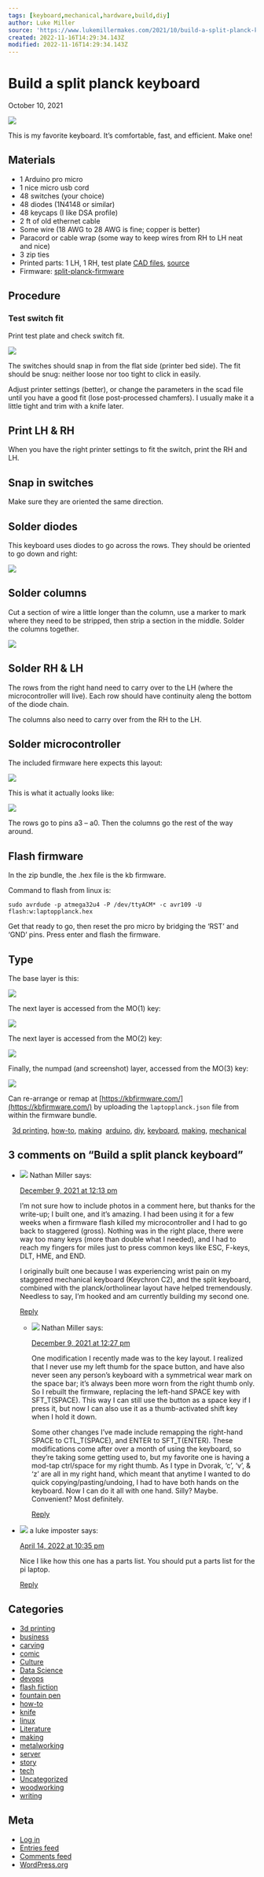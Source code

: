 ```yaml
---
tags: [keyboard,mechanical,hardware,build,diy]
author: Luke Miller
source: 'https://www.lukemillermakes.com/2021/10/build-a-split-planck-keyboard/'
created: 2022-11-16T14:29:34.143Z
modified: 2022-11-16T14:29:34.143Z
---
```

# Build a split planck keyboard

October 10, 2021 

[![](https://www.lukemillermakes.com/wp-content/uploads/2021/10/th_IMG_20211003_165002.jpg)](https://www.lukemillermakes.com/wp-content/uploads/2021/10/th_IMG_20211003_165002.jpg)

This is my favorite keyboard. It’s comfortable, fast, and efficient. Make one!

Materials
---------

*   1 Arduino pro micro
*   1 nice micro usb cord
*   48 switches (your choice)
*   48 diodes (1N4148 or similar)
*   48 keycaps (I like DSA profile)
*   2 ft of old ethernet cable
*   Some wire (18 AWG to 28 AWG is fine; copper is better)
*   Paracord or cable wrap (some way to keep wires from RH to LH neat and nice)
*   3 zip ties
*   Printed parts: 1 LH, 1 RH, test plate [CAD files](https://www.lukemillermakes.com/wp-content/uploads/2021/10/split-planck-fillet.zip), [source](https://www.lukemillermakes.com/wp-content/uploads/2021/10/kb-case.scad)
*   Firmware: [split-planck-firmware](https://www.lukemillermakes.com/wp-content/uploads/2021/10/split-planck-firmware.zip)

Procedure
---------

### Test switch fit

Print test plate and check switch fit.

[![](https://www.lukemillermakes.com/wp-content/uploads/2021/10/ae7e62f81d00e71dd4b7efe480e051b3.png)](https://www.lukemillermakes.com/wp-content/uploads/2021/10/ae7e62f81d00e71dd4b7efe480e051b3.png)

The switches should snap in from the flat side (printer bed side). The fit should be snug: neither loose nor too tight to click in easily.

Adjust printer settings (better), or change the parameters in the scad file until you have a good fit (lose post-processed chamfers). I usually make it a little tight and trim with a knife later.

Print LH & RH
-------------

When you have the right printer settings to fit the switch, print the RH and LH.

Snap in switches
----------------

Make sure they are oriented the same direction.

Solder diodes
-------------

This keyboard uses diodes to go across the rows. They should be oriented to go down and right:

[![](https://www.lukemillermakes.com/wp-content/uploads/2021/10/kb_rows.jpg)](https://www.lukemillermakes.com/wp-content/uploads/2021/10/kb_rows.jpg)

Solder columns
--------------

Cut a section of wire a little longer than the column, use a marker to mark where they need to be stripped, then strip a section in the middle. Solder the columns together.

[![](https://www.lukemillermakes.com/wp-content/uploads/2021/10/kb_column.jpg)](https://www.lukemillermakes.com/wp-content/uploads/2021/10/kb_column.jpg)

Solder RH & LH
--------------

The rows from the right hand need to carry over to the LH (where the microcontroller will live). Each row should have continuity aleng the bottom of the diode chain.

The columns also need to carry over from the RH to the LH.

Solder microcontroller
----------------------

The included firmware here expects this layout:

[![](https://www.lukemillermakes.com/wp-content/uploads/2021/10/laptop-kb-planck-pinout.png)](https://www.lukemillermakes.com/wp-content/uploads/2021/10/laptop-kb-planck-pinout.png)

This is what it actually looks like:

[![](https://www.lukemillermakes.com/wp-content/uploads/2021/10/r_IMG_20211010_132125.jpg)](https://www.lukemillermakes.com/wp-content/uploads/2021/10/r_IMG_20211010_132125.jpg)

The rows go to pins a3 – a0. Then the columns go the rest of the way around.

Flash firmware
--------------

In the zip bundle, the .hex file is the kb firmware.

Command to flash from linux is:

    sudo avrdude -p atmega32u4 -P /dev/ttyACM* -c avr109 -U flash:w:laptopplanck.hex

Get that ready to go, then reset the pro micro by bridging the ‘RST’ and ‘GND’ pins. Press enter and flash the firmware.

Type
----

The base layer is this:

[![](https://www.lukemillermakes.com/wp-content/uploads/2021/10/planck-base0.png)](https://www.lukemillermakes.com/wp-content/uploads/2021/10/planck-base0.png)

The next layer is accessed from the MO(1) key:

[![](https://www.lukemillermakes.com/wp-content/uploads/2021/10/planck-layer1.png)](https://www.lukemillermakes.com/wp-content/uploads/2021/10/planck-layer1.png)

The next layer is accessed from the MO(2) key:

[![](https://www.lukemillermakes.com/wp-content/uploads/2021/10/planck-layer-2.png)](https://www.lukemillermakes.com/wp-content/uploads/2021/10/planck-layer-2.png)

Finally, the numpad (and screenshot) layer, accessed from the MO(3) key:

[![](https://www.lukemillermakes.com/wp-content/uploads/2021/10/planck-layer3.png)](https://www.lukemillermakes.com/wp-content/uploads/2021/10/planck-layer3.png)

Can re-arrange or remap at [https://kbfirmware.com/](https://kbfirmware.com/) by uploading the `laptopplanck.json` file from within the firmware bundle.

  [3d printing](https://www.lukemillermakes.com/category/3d-printing/), [how-to](https://www.lukemillermakes.com/category/how-to/), [making](https://www.lukemillermakes.com/category/making/)  [arduino](https://www.lukemillermakes.com/tag/arduino/), [diy](https://www.lukemillermakes.com/tag/diy/), [keyboard](https://www.lukemillermakes.com/tag/keyboard/), [making](https://www.lukemillermakes.com/tag/making/), [mechanical](https://www.lukemillermakes.com/tag/mechanical/)

3 comments on “Build a split planck keyboard”
---------------------------------------------

*   ![](https://secure.gravatar.com/avatar/9142856922f07521d7d249a02b62cecb?s=60&d=identicon&r=g) Nathan Miller says:
    
    [December 9, 2021 at 12:13 pm](https://www.lukemillermakes.com/2021/10/build-a-split-planck-keyboard/#comment-96)
    
    I’m not sure how to include photos in a comment here, but thanks for the write-up; I built one, and it’s amazing. I had been using it for a few weeks when a firmware flash killed my microcontroller and I had to go back to staggered (gross). Nothing was in the right place, there were way too many keys (more than double what I needed), and I had to reach my fingers for miles just to press common keys like ESC, F-keys, DLT, HME, and END.
    
    I originally built one because I was experiencing wrist pain on my staggered mechanical keyboard (Keychron C2), and the split keyboard, combined with the planck/ortholinear layout have helped tremendously. Needless to say, I’m hooked and am currently building my second one.
    
    [Reply](https://www.lukemillermakes.com/2021/10/build-a-split-planck-keyboard/?replytocom=96#respond)
    
    *   ![](https://secure.gravatar.com/avatar/9142856922f07521d7d249a02b62cecb?s=60&d=identicon&r=g) Nathan Miller says:
        
        [December 9, 2021 at 12:27 pm](https://www.lukemillermakes.com/2021/10/build-a-split-planck-keyboard/#comment-97)
        
        One modification I recently made was to the key layout. I realized that I never use my left thumb for the space button, and have also never seen any person’s keyboard with a symmetrical wear mark on the space bar; it’s always been more worn from the right thumb only. So I rebuilt the firmware, replacing the left-hand SPACE key with SFT\_T(SPACE). This way I can still use the button as a space key if I press it, but now I can also use it as a thumb-activated shift key when I hold it down.
        
        Some other changes I’ve made include remapping the right-hand SPACE to CTL\_T(SPACE), and ENTER to SFT\_T(ENTER). These modifications come after over a month of using the keyboard, so they’re taking some getting used to, but my favorite one is having a mod-tap ctrl/space for my right thumb. As I type in Dvorak, ‘c’, ‘v’, & ‘z’ are all in my right hand, which meant that anytime I wanted to do quick copying/pasting/undoing, I had to have both hands on the keyboard. Now I can do it all with one hand. Silly? Maybe. Convenient? Most definitely.
        
        [Reply](https://www.lukemillermakes.com/2021/10/build-a-split-planck-keyboard/?replytocom=97#respond)
        
*   ![](https://secure.gravatar.com/avatar/?s=60&d=identicon&r=g) a luke imposter says:
    
    [April 14, 2022 at 10:35 pm](https://www.lukemillermakes.com/2021/10/build-a-split-planck-keyboard/#comment-102)
    
    Nice I like how this one has a parts list. You should put a parts list for the pi laptop.
    
    [Reply](https://www.lukemillermakes.com/2021/10/build-a-split-planck-keyboard/?replytocom=102#respond)
    


Categories
----------

*   [3d printing](https://www.lukemillermakes.com/category/3d-printing/)
*   [business](https://www.lukemillermakes.com/category/business/)
*   [carving](https://www.lukemillermakes.com/category/carving/)
*   [comic](https://www.lukemillermakes.com/category/comic/)
*   [Culture](https://www.lukemillermakes.com/category/culture/)
*   [Data Science](https://www.lukemillermakes.com/category/data-science/)
*   [devops](https://www.lukemillermakes.com/category/tech/devops/)
*   [flash fiction](https://www.lukemillermakes.com/category/story/flash-fiction/)
*   [fountain pen](https://www.lukemillermakes.com/category/fountain-pen/)
*   [how-to](https://www.lukemillermakes.com/category/how-to/)
*   [knife](https://www.lukemillermakes.com/category/knife/)
*   [linux](https://www.lukemillermakes.com/category/linux/)
*   [Literature](https://www.lukemillermakes.com/category/literature/)
*   [making](https://www.lukemillermakes.com/category/making/)
*   [metalworking](https://www.lukemillermakes.com/category/metalworking/)
*   [server](https://www.lukemillermakes.com/category/server/)
*   [story](https://www.lukemillermakes.com/category/story/)
*   [tech](https://www.lukemillermakes.com/category/tech/)
*   [Uncategorized](https://www.lukemillermakes.com/category/uncategorized/)
*   [woodworking](https://www.lukemillermakes.com/category/woodworking/)
*   [writing](https://www.lukemillermakes.com/category/writing/)

Meta
----

*   [Log in](https://www.lukemillermakes.com/wp-login.php)
*   [Entries feed](https://www.lukemillermakes.com/feed/)
*   [Comments feed](https://www.lukemillermakes.com/comments/feed/)
*   [WordPress.org](https://wordpress.org/)
